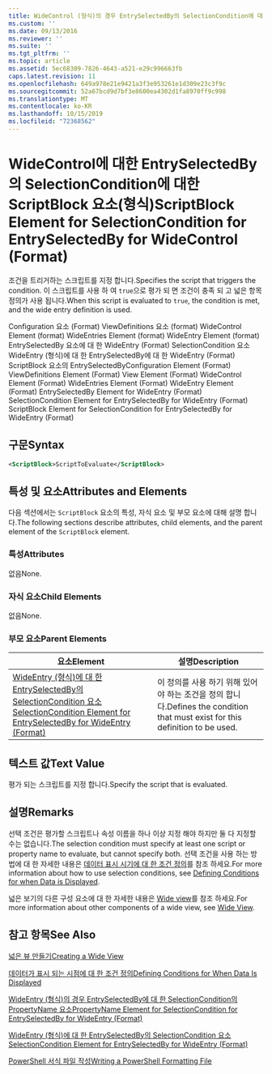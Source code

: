 ```yaml
---
title: WideControl (형식)의 경우 EntrySelectedBy의 SelectionCondition에 대 한 ScriptBlock 요소 | Microsoft Docs
ms.custom: ''
ms.date: 09/13/2016
ms.reviewer: ''
ms.suite: ''
ms.tgt_pltfrm: ''
ms.topic: article
ms.assetid: 5ec68309-7826-4643-a521-e29c996663fb
caps.latest.revision: 11
ms.openlocfilehash: 649a978e21e9421a3f3e953261e1d309e23c3f9c
ms.sourcegitcommit: 52a67bcd9d7bf3e8600ea4302d1fa8970ff9c998
ms.translationtype: MT
ms.contentlocale: ko-KR
ms.lasthandoff: 10/15/2019
ms.locfileid: "72368562"
---
```

# <a name="scriptblock-element-for-selectioncondition-for-entryselectedby-for-widecontrol-format"></a><span data-ttu-id="865a9-102">WideControl에 대한 EntrySelectedBy의 SelectionCondition에 대한 ScriptBlock 요소(형식)</span><span class="sxs-lookup"><span data-stu-id="865a9-102">ScriptBlock Element for SelectionCondition for EntrySelectedBy for WideControl (Format)</span></span>

<span data-ttu-id="865a9-103">조건을 트리거하는 스크립트를 지정 합니다.</span><span class="sxs-lookup"><span data-stu-id="865a9-103">Specifies the script that triggers the condition.</span></span> <span data-ttu-id="865a9-104">이 스크립트를 사용 하 여 `true`으로 평가 되 면 조건이 충족 되 고 넓은 항목 정의가 사용 됩니다.</span><span class="sxs-lookup"><span data-stu-id="865a9-104">When this script is evaluated to `true`, the condition is met, and the wide entry definition is used.</span></span>

<span data-ttu-id="865a9-105">Configuration 요소 (Format) ViewDefinitions 요소 (format) WideControl Element (format) WideEntries Element (format) WideEntry Element (format) EntrySelectedBy 요소에 대 한 WideEntry (Format) SelectionCondition 요소 WideEntry (형식)에 대 한 EntrySelectedBy에 대 한 WideEntry (Format) ScriptBlock 요소의 EntrySelectedBy</span><span class="sxs-lookup"><span data-stu-id="865a9-105">Configuration Element (Format) ViewDefinitions Element (Format) View Element (Format) WideControl Element (Format) WideEntries Element (Format) WideEntry Element (Format) EntrySelectedBy Element for WideEntry (Format) SelectionCondition Element for EntrySelectedBy for WideEntry (Format) ScriptBlock Element for SelectionCondition for EntrySelectedBy for WideEntry (Format)</span></span>

## <a name="syntax"></a><span data-ttu-id="865a9-106">구문</span><span class="sxs-lookup"><span data-stu-id="865a9-106">Syntax</span></span>

```xml
<ScriptBlock>ScriptToEvaluate</ScriptBlock>
```

## <a name="attributes-and-elements"></a><span data-ttu-id="865a9-107">특성 및 요소</span><span class="sxs-lookup"><span data-stu-id="865a9-107">Attributes and Elements</span></span>

<span data-ttu-id="865a9-108">다음 섹션에서는 `ScriptBlock` 요소의 특성, 자식 요소 및 부모 요소에 대해 설명 합니다.</span><span class="sxs-lookup"><span data-stu-id="865a9-108">The following sections describe attributes, child elements, and the parent element of the `ScriptBlock` element.</span></span>

### <a name="attributes"></a><span data-ttu-id="865a9-109">특성</span><span class="sxs-lookup"><span data-stu-id="865a9-109">Attributes</span></span>

<span data-ttu-id="865a9-110">없음</span><span class="sxs-lookup"><span data-stu-id="865a9-110">None.</span></span>

### <a name="child-elements"></a><span data-ttu-id="865a9-111">자식 요소</span><span class="sxs-lookup"><span data-stu-id="865a9-111">Child Elements</span></span>

<span data-ttu-id="865a9-112">없음</span><span class="sxs-lookup"><span data-stu-id="865a9-112">None.</span></span>

### <a name="parent-elements"></a><span data-ttu-id="865a9-113">부모 요소</span><span class="sxs-lookup"><span data-stu-id="865a9-113">Parent Elements</span></span>

|<span data-ttu-id="865a9-114">요소</span><span class="sxs-lookup"><span data-stu-id="865a9-114">Element</span></span>|<span data-ttu-id="865a9-115">설명</span><span class="sxs-lookup"><span data-stu-id="865a9-115">Description</span></span>|
|-------------|-----------------|
|[<span data-ttu-id="865a9-116">WideEntry (형식)에 대 한 EntrySelectedBy의 SelectionCondition 요소</span><span class="sxs-lookup"><span data-stu-id="865a9-116">SelectionCondition Element for EntrySelectedBy for WideEntry (Format)</span></span>](./selectioncondition-element-for-entryselectedby-for-widecontrol-format.md)|<span data-ttu-id="865a9-117">이 정의를 사용 하기 위해 있어야 하는 조건을 정의 합니다.</span><span class="sxs-lookup"><span data-stu-id="865a9-117">Defines the condition that must exist for this definition to be used.</span></span>|

## <a name="text-value"></a><span data-ttu-id="865a9-118">텍스트 값</span><span class="sxs-lookup"><span data-stu-id="865a9-118">Text Value</span></span>

<span data-ttu-id="865a9-119">평가 되는 스크립트를 지정 합니다.</span><span class="sxs-lookup"><span data-stu-id="865a9-119">Specify the script that is evaluated.</span></span>

## <a name="remarks"></a><span data-ttu-id="865a9-120">설명</span><span class="sxs-lookup"><span data-stu-id="865a9-120">Remarks</span></span>

<span data-ttu-id="865a9-121">선택 조건은 평가할 스크립트나 속성 이름을 하나 이상 지정 해야 하지만 둘 다 지정할 수는 없습니다.</span><span class="sxs-lookup"><span data-stu-id="865a9-121">The selection condition must specify at least one script or property name to evaluate, but cannot specify both.</span></span> <span data-ttu-id="865a9-122">선택 조건을 사용 하는 방법에 대 한 자세한 내용은 [데이터 표시 시기에 대 한 조건 정의](./defining-conditions-for-displaying-data.md)를 참조 하세요.</span><span class="sxs-lookup"><span data-stu-id="865a9-122">For more information about how to use selection conditions, see [Defining Conditions for when Data is Displayed](./defining-conditions-for-displaying-data.md).</span></span>

<span data-ttu-id="865a9-123">넓은 보기의 다른 구성 요소에 대 한 자세한 내용은 [Wide view](./creating-a-wide-view.md)를 참조 하세요.</span><span class="sxs-lookup"><span data-stu-id="865a9-123">For more information about other components of a wide view, see [Wide View](./creating-a-wide-view.md).</span></span>

## <a name="see-also"></a><span data-ttu-id="865a9-124">참고 항목</span><span class="sxs-lookup"><span data-stu-id="865a9-124">See Also</span></span>

[<span data-ttu-id="865a9-125">넓은 뷰 만들기</span><span class="sxs-lookup"><span data-stu-id="865a9-125">Creating a Wide View</span></span>](./creating-a-wide-view.md)

[<span data-ttu-id="865a9-126">데이터가 표시 되는 시점에 대 한 조건 정의</span><span class="sxs-lookup"><span data-stu-id="865a9-126">Defining Conditions for When Data Is Displayed</span></span>](./defining-conditions-for-displaying-data.md)

[<span data-ttu-id="865a9-127">WideEntry (형식)의 경우 EntrySelectedBy에 대 한 SelectionCondition의 PropertyName 요소</span><span class="sxs-lookup"><span data-stu-id="865a9-127">PropertyName Element for SelectionCondition for EntrySelectedBy for WideEntry (Format)</span></span>](./propertyname-element-for-selectioncondition-for-entryselectedby-for-wideentry-format.md)

[<span data-ttu-id="865a9-128">WideEntry (형식)에 대 한 EntrySelectedBy의 SelectionCondition 요소</span><span class="sxs-lookup"><span data-stu-id="865a9-128">SelectionCondition Element for EntrySelectedBy for WideEntry (Format)</span></span>](./selectioncondition-element-for-entryselectedby-for-widecontrol-format.md)

[<span data-ttu-id="865a9-129">PowerShell 서식 파일 작성</span><span class="sxs-lookup"><span data-stu-id="865a9-129">Writing a PowerShell Formatting File</span></span>](./writing-a-powershell-formatting-file.md)
